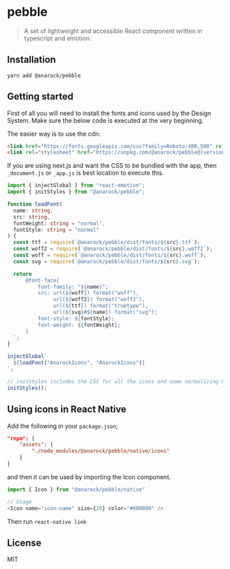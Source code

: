 # pebble

> A set of lightweight and accessible React component written in typescript and emotion.

## Installation

```
yarn add @anarock/pebble
```

## Getting started

First of all you will need to install the fonts and icons used by the Design System.
Make sure the below code is executed at the very beginning.

The easier way is to use the cdn:

```html
<link href="https://fonts.googleapis.com/css?family=Roboto:400,500" rel="stylesheet">
<link rel="stylesheet" href="https://unpkg.com/@anarock/pebble@[version]/dist/pebble.css"/>
```

If you are using next.js and want the CSS to be bundled with the app, then
`_document.js` or `_app.js` is best location to execute this.

```typescript
import { injectGlobal } from "react-emotion";
import { initStyles } from "@anarock/pebble";

function loadFont(
  name: string,
  src: string,
  fontWeight: string = "normal",
  fontStyle: string = "normal"
) {
  const ttf = require(`@anarock/pebble/dist/fonts/${src}.ttf`);
  const woff2 = require(`@anarock/pebble/dist/fonts/${src}.woff2`);
  const woff = require(`@anarock/pebble/dist/fonts/${src}.woff`);
  const svg = require(`@anarock/pebble/dist/fonts/${src}.svg`);

  return `
      @font-face{
          font-family: "${name}";
          src: url(${woff}) format("woff"),
               url(${woff2}) format("woff2"),
               url(${ttf}) format("truetype"),
               url(${svg}#${name}) format("svg");
          font-style: ${fontStyle};
          font-weight: ${fontWeight};
      }
  `;
}

injectGlobal`
  ${loadFont("AnarockIcons", "AnarockIcons")}
`;

// initStyles includes the CSS for all the icons and some normalizing CSS properties.
initStyles();
```

## Using icons in React Native

Add the following in your `package.json`;

```json
"rnpm": {
    "assets": {
        "./node_modules/@anarock/pebble/native/icons"
    }
}
```

and then it can be used by importing the Icon component.

```js
import { Icon } from "@anarock/pebble/native"

// Usage
<Icon name="icon-name" size={20} color="#000000" />
```

Then run `react-native link`

## License

MIT
